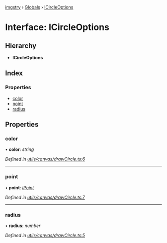 [imgstry](../README.md) › [Globals](../globals.md) › [ICircleOptions](icircleoptions.md)

# Interface: ICircleOptions

## Hierarchy

* **ICircleOptions**

## Index

### Properties

* [color](icircleoptions.md#color)
* [point](icircleoptions.md#point)
* [radius](icircleoptions.md#radius)

## Properties

###  color

• **color**: *string*

*Defined in [utils/canvas/drawCircle.ts:6](https://github.com/visual-cortex/imgstry/blob/master/source/utils/canvas/drawCircle.ts#L6)*

___

###  point

• **point**: *[IPoint](ipoint.md)*

*Defined in [utils/canvas/drawCircle.ts:7](https://github.com/visual-cortex/imgstry/blob/master/source/utils/canvas/drawCircle.ts#L7)*

___

###  radius

• **radius**: *number*

*Defined in [utils/canvas/drawCircle.ts:5](https://github.com/visual-cortex/imgstry/blob/master/source/utils/canvas/drawCircle.ts#L5)*
